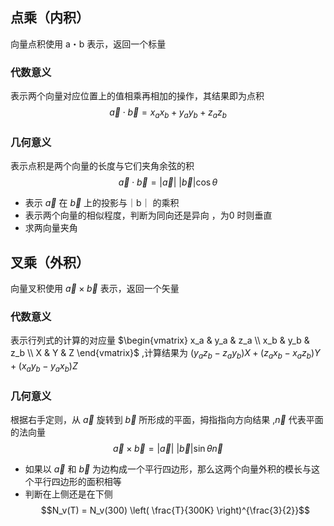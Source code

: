 ## 点乘（内积）

向量点积使用 a・b 表示，返回一个标量

### 代数意义
表示两个向量对应位置上的值相乘再相加的操作，其结果即为点积
$$\vec{a} \cdot \vec{b} = x_a x_b + y_a y_b + z_a z_b $$
### 几何意义
表示点积是两个向量的长度与它们夹角余弦的积
$$\vec{a} \cdot \vec{b} =|\vec{a}|\ |\vec{b}| \cos \theta $$

* 表示 $\vec{a}$ 在 $\vec{b}$ 上的投影与｜b｜ 的乘积
* 表示两个向量的相似程度，判断为同向还是异向 ，为0 时则垂直
* 求两向量夹角

## 叉乘（外积）

向量叉积使用 $\vec{a}\times\vec{b}$ 表示，返回一个矢量

### 代数意义
表示行列式的计算的对应量 $\begin{vmatrix} x_a & y_a & z_a \\ x_b & y_b & z_b \\ X & Y & Z \end{vmatrix}$ ,计算结果为  $(y_a z_b - z_a y_b)X + (z_a x_b - x_a z_b)Y +(x_a y_b - y_a x_b)Z$
### 几何意义

根据右手定则，从 $\vec a$ 旋转到 $\vec b$ 所形成的平面，拇指指向方向结果 ,$\vec n$ 代表平面的法向量
$$\vec{a} \times \vec{b} =|\vec{a}|\ | \vec{b}| \sin \theta \vec{n} $$


* 如果以 $\vec a$ 和 $\vec b$ 为边构成一个平行四边形，那么这两个向量外积的模长与这个平行四边形的面积相等
* 判断在上侧还是在下侧
$$N_v(T) = N_v(300) \left( \frac{T}{300K} \right)^{\frac{3}{2}}$$